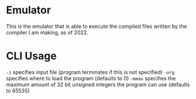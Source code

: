 # Emulator

This is the emulator that is able to execute the compiled files written by the compiler I am making, as of 2022.
# CLI Usage

`-i` specifies input file (program terminates if this is not specified)
`-org` specifies where to load the program (defaults to 0)
`-mmax` specifies the maximum amount of 32 bit unsigned integers the program can use (defaults to 65535)
